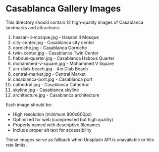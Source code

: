 # Casablanca Gallery Images

This directory should contain 12 high-quality images of Casablanca landmarks and attractions:

1. hassan-ii-mosque.jpg - Hassan II Mosque
2. city-center.jpg - Casablanca city center
3. corniche.jpg - Casablanca Corniche
4. twin-center.jpg - Casablanca Twin Center
5. habous-quarter.jpg - Casablanca Habous Quarter
6. mohammed-v-square.jpg - Mohammed V Square
7. ain-diab-beach.jpg - Ain Diab Beach
8. central-market.jpg - Central Market
9. casablanca-port.jpg - Casablanca port
10. cathedral.jpg - Casablanca Cathedral
11. skyline.jpg - Casablanca skyline
12. architecture.jpg - Casablanca architecture

Each image should be:
- High resolution (minimum 800x600px)
- Optimized for web (compressed but high quality)
- Properly named with descriptive filenames
- Include proper alt text for accessibility

These images serve as fallback when Unsplash API is unavailable or hits rate limits.
